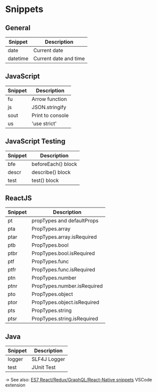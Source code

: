 # Snippets

## General

| Snippet       | Description                       |
| ------------- | --------------------------------- |
| date          | Current date                      |
| datetime      | Current date and time             |

## JavaScript

| Snippet       | Description                       |
| ------------- | --------------------------------- |
| fu            | Arrow function                    |
| js            | JSON.stringify                    |
| sout          | Print to console                  |
| us            | 'use strict'                      |

## JavaScript Testing

| Snippet       | Description                       |
| ------------- | --------------------------------- |
| bfe           | beforeEach() block                |
| descr         | describe() block                  |
| test          | test() block                      |

## ReactJS

| Snippet       | Description                       |
| ------------- | --------------------------------- |
| pt            | propTypes and defaultProps        |
| pta           | PropTypes.array                   |
| ptar          | PropTypes.array.isRequired        |
| ptb           | PropTypes.bool                    |
| ptbr          | PropTypes.bool.isRequired         |
| ptf           | PropTypes.func                    |
| ptfr          | PropTypes.func.isRequired         |
| ptn           | PropTypes.number                  |
| ptnr          | PropTypes.number.isRequired       |
| pto           | PropTypes.object                  |
| ptor          | PropTypes.object.isRequired       |
| pts           | PropTypes.string                  |
| ptsr          | PropTypes.string.isRequired       |

## Java

| Snippet       | Description                       |
| ------------- | --------------------------------- |
| logger        | SLF4J Logger                      |
| test          | JUnit Test                        |

→ See also: [ES7 React/Redux/GraphQL/React-Native snippets](https://marketplace.visualstudio.com/items?itemName=dsznajder.es7-react-js-snippets) VSCode extension
